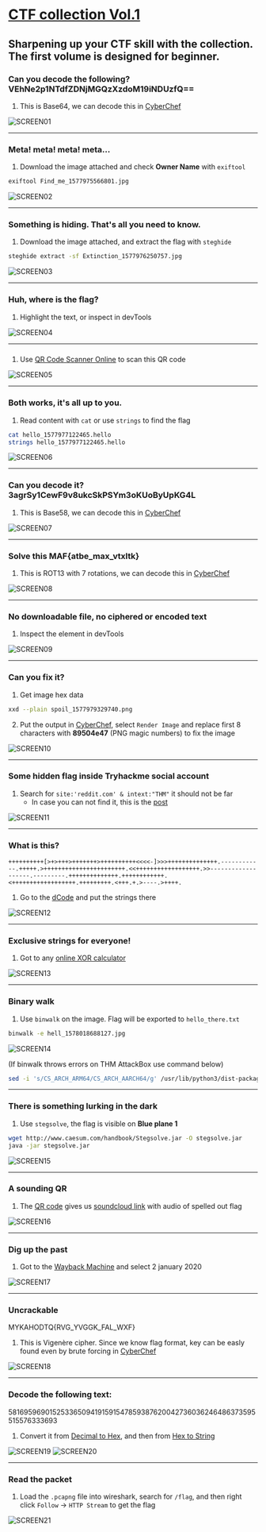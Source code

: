# [CTF collection Vol.1](https://tryhackme.com/room/ctfcollectionvol1)

## Sharpening up your CTF skill with the collection. The first volume is designed for beginner.

### Can you decode the following? VEhNe2p1NTdfZDNjMGQzXzdoM19iNDUzfQ==

1. This is Base64, we can decode this in [CyberChef](https://gchq.github.io/CyberChef/)

![SCREEN01](https://github.com/user-attachments/assets/76d46adb-568c-4c6d-84a7-e0a98a8c74fb)

---

### Meta! meta! meta! meta...

1. Download the image attached and check **Owner Name** with `exiftool`

```bash
exiftool Find_me_1577975566801.jpg
```

![SCREEN02](https://github.com/user-attachments/assets/9302190c-14bb-4ffd-ba79-45812aed728a)

---

### Something is hiding. That's all you need to know.

1. Download the image attached, and extract the flag with `steghide`

```bash
steghide extract -sf Extinction_1577976250757.jpg
```

![SCREEN03](https://github.com/user-attachments/assets/a2daf859-2f15-42ea-bfa2-2af1463a8c13)

---

### Huh, where is the flag?

1. Highlight the text, or inspect in devTools

![SCREEN04](https://github.com/user-attachments/assets/4314fdea-c03c-4ed4-b9b4-3ee7a3ca594e)

---

###

1. Use [QR Code Scanner Online](https://scanqr.org/) to scan this QR code

![SCREEN05](https://github.com/user-attachments/assets/078f4603-7a9d-41fa-9c70-62577ad80442)

---

### Both works, it's all up to you.

1. Read content with `cat` or use `strings` to find the flag

```bash
cat hello_1577977122465.hello
strings hello_1577977122465.hello
```

![SCREEN06](https://github.com/user-attachments/assets/3da9b675-91a7-44c7-aeca-83ec05ec2996)

---

### Can you decode it? 3agrSy1CewF9v8ukcSkPSYm3oKUoByUpKG4L

1. This is Base58, we can decode this in [CyberChef](https://gchq.github.io/CyberChef/)

![SCREEN07](https://github.com/user-attachments/assets/25fcdeaf-ca12-4101-bdea-c5ce31a32749)

---

### Solve this MAF{atbe_max_vtxltk}

1. This is ROT13 with 7 rotations, we can decode this in [CyberChef](https://gchq.github.io/CyberChef/)

![SCREEN08](https://github.com/user-attachments/assets/1d55be5c-2b1b-44fb-b805-96d7b9a669c6)

---

### No downloadable file, no ciphered or encoded text

1. Inspect the element in devTools

![SCREEN09](https://github.com/user-attachments/assets/70982dc8-caf4-45fe-9757-24cb5312998f)

---

### Can you fix it?

1. Get image hex data

```bash
xxd --plain spoil_1577979329740.png
```

2. Put the output in [CyberChef](https://gchq.github.io/CyberChef/), select `Render Image` and replace first 8 characters with **89504e47** (PNG magic numbers) to fix the image

![SCREEN10](https://github.com/user-attachments/assets/3e9e80be-afae-4ba4-94f7-837d9a5b3865)

---

### Some hidden flag inside Tryhackme social account

1. Search for `site:'reddit.com' & intext:"THM"` it should not be far
   - In case you can not find it, this is the [post](https://www.reddit.com/r/tryhackme/comments/eizxaq/new_room_coming_soon/)

![SCREEN11](https://github.com/user-attachments/assets/56982f48-76d7-464d-b119-8a7b25900d39)

---

### What is this?

`++++++++++[>+>+++>+++++++>++++++++++<<<<-]>>>++++++++++++++.------------.+++++.>+++++++++++++++++++++++.<<++++++++++++++++++.>>-------------------.---------.++++++++++++++.++++++++++++.<++++++++++++++++++.+++++++++.<+++.+.>----.>++++.`

1. Go to the [dCode](https://www.dcode.fr/brainfuck-language) and put the strings there

![SCREEN12](https://github.com/user-attachments/assets/86051e78-5b66-40c6-9029-058ae013d4d4)

---

### Exclusive strings for everyone!

1. Got to any [online XOR calculator](https://xor.pw/#)

![SCREEN13](https://github.com/user-attachments/assets/f457b31f-b264-49a0-90e4-ff2e6e42bb01)

---

### Binary walk

1. Use `binwalk` on the image. Flag will be exported to `hello_there.txt`

```bash
binwalk -e hell_1578018688127.jpg
```

![SCREEN14](https://github.com/user-attachments/assets/81437073-8ade-42a6-9b57-af058b76bd8b)

(If binwalk throws errors on THM AttackBox use command below)

```bash
sed -i 's/CS_ARCH_ARM64/CS_ARCH_AARCH64/g' /usr/lib/python3/dist-packages/binwalk/modules/disasm.py
```

---

### There is something lurking in the dark

1. Use `stegsolve`, the flag is visible on **Blue plane 1**

```bash
wget http://www.caesum.com/handbook/Stegsolve.jar -O stegsolve.jar
java -jar stegsolve.jar
```

![SCREEN15](https://github.com/user-attachments/assets/8202a34a-797d-4378-81c7-a462bcf9a8ee)

---

### A sounding QR

1. The [QR code](https://scanqr.org/) gives us [soundcloud link](https://soundcloud.com/user-86667759/thm-ctf-vol1) with audio of spelled out flag

![SCREEN16](https://github.com/user-attachments/assets/1f86a744-69f9-4b66-843e-f788e2968bd0)

---

### Dig up the past

1. Got to the [Wayback Machine](https://web.archive.org/web/20200102131252/https://www.embeddedhacker.com/) and select 2 january 2020

![SCREEN17](https://github.com/user-attachments/assets/f5b1ead6-d7ba-4a2f-8b24-776fa907b681)

---

### Uncrackable

MYKAHODTQ{RVG_YVGGK_FAL_WXF}

1. This is Vigenère cipher. Since we know flag format, key can be easly found even by brute forcing in [CyberChef](https://gchq.github.io/CyberChef/)

![SCREEN18](https://github.com/user-attachments/assets/439164e8-1fc9-4699-b615-461ff6647c20)

---

### Decode the following text:

581695969015253365094191591547859387620042736036246486373595515576333693

1. Convert it from [Decimal to Hex](https://www.rapidtables.com/convert/number/decimal-to-hex.html), and then from [Hex to String](https://www.rapidtables.com/convert/number/hex-to-ascii.html)

![SCREEN19](https://github.com/user-attachments/assets/4323d654-3ec3-42f6-9912-886fd53d0e58)
![SCREEN20](https://github.com/user-attachments/assets/882a47f9-6bd4-4bc2-a451-7f2c348cd3d5)

---

### Read the packet

1. Load the `.pcapng` file into wireshark, search for `/flag`, and then right click `Follow` -> `HTTP Stream` to get the flag

![SCREEN21](https://github.com/user-attachments/assets/e9560749-c253-452e-80c5-6735fefa7be5)
